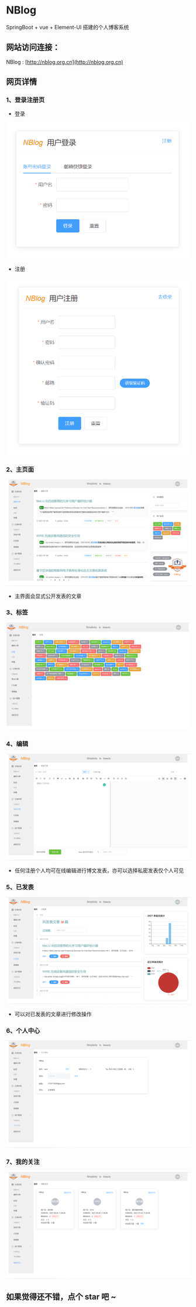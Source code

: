 # NBlog
SpringBoot + vue + Element-UI 搭建的个人博客系统

## 网站访问连接：
NBlog : [http://nblog.org.cn](http://nblog.org.cn)

## 网页详情
### 1、登录注册页
- 登录

![login](./images/01.jpg)

- 注册

![register](./images/02.jpg)

### 2、主页面
![main](./images/03.jpg)

- 主界面会显式公开发表的文章

### 3、标签
![main](./images/04.jpg)

### 4、编辑
![main](./images/05.jpg)

- 任何注册个人均可在线编辑进行博文发表，亦可以选择私密发表仅个人可见

### 5、已发表
![main](./images/06.jpg)

- 可以对已发表的文章进行修改操作

### 6、个人中心
![main](./images/07.jpg)

### 7、我的关注
![main](./images/08.jpg)

## 如果觉得还不错，点个 star 吧 ~
